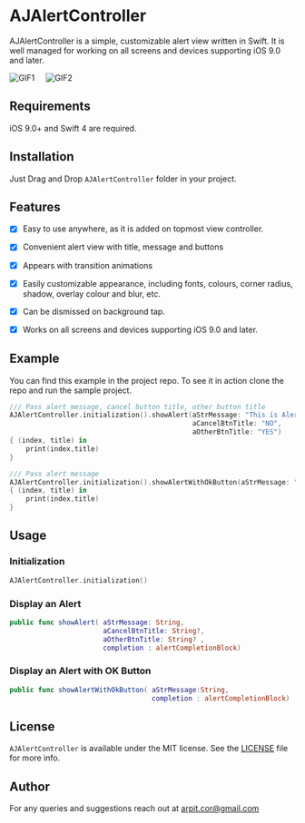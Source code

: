 # AJAlertController
AJAlertController is a simple, customizable alert view written in Swift.
It is well managed for working on all screens and devices supporting iOS 9.0 and later.


![GIF1](https://media.giphy.com/media/xUOxeVZXc0Rm4C3koo/giphy.gif)
 &nbsp; &nbsp; 
![GIF2](https://media.giphy.com/media/xUOxflB6W2hj5R74WI/giphy.gif)


## Requirements
iOS 9.0+ and Swift 4 are required. 

## Installation
Just Drag and Drop `AJAlertController` folder in your project. 

## Features

- [x] Easy to use anywhere, as it is added on topmost view controller.
- [x] Convenient alert view with title, message and buttons
- [x] Appears with transition animations
- [x] Easily customizable appearance, including fonts, colours, corner radius, shadow, overlay colour and blur, etc.
- [x] Can be dismissed on background tap.
- [x] Works on all screens and devices supporting iOS 9.0 and later.


## Example

You can find this example in the project repo. To see it in action clone the repo and run the sample project.
 
```swift
/// Pass alert message, cancel button title, other button title
AJAlertController.initialization().showAlert(aStrMessage: "This is Alert message with two buttons", 
                                             aCancelBtnTitle: "NO", 
                                             aOtherBtnTitle: "YES") 
{ (index, title) in
    print(index,title)
}
```

```swift
/// Pass alert message
AJAlertController.initialization().showAlertWithOkButton(aStrMessage: "This is normal alert message") 
{ (index, title) in
    print(index,title)
}
```

## Usage

### Initialization

```swift
AJAlertController.initialization()
```

### Display an Alert

```swift
public func showAlert( aStrMessage: String,
                       aCancelBtnTitle: String?,
                       aOtherBtnTitle: String? ,
                       completion : alertCompletionBlock) 
```

### Display an Alert with OK Button

```swift
public func showAlertWithOkButton( aStrMessage:String,
                                   completion : alertCompletionBlock)
```

## License

`AJAlertController` is available under the MIT license. See the [LICENSE](LICENSE) file for more info.

## Author
For any queries and suggestions reach out at arpit.cor@gmail.com
